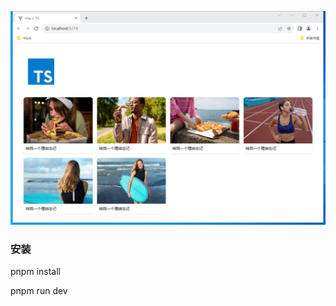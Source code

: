 ![Image 示例](https://github.com/vinistudy/autoImglist/blob/main/index.png)
### 安装

pnpm install

pnpm run dev